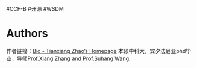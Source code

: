 #CCF-B #开源 #WSDM

# Authors
作者链接：[Bio - Tianxiang Zhao’s Homepage](https://tianxiangzhao.github.io/)
本硕中科大，宾夕法尼亚phd毕业，导师[Prof.Xiang Zhang](https://ist.psu.edu/directory/xzz89) and [Prof.Suhang Wang](https://suhangwang.ist.psu.edu/).